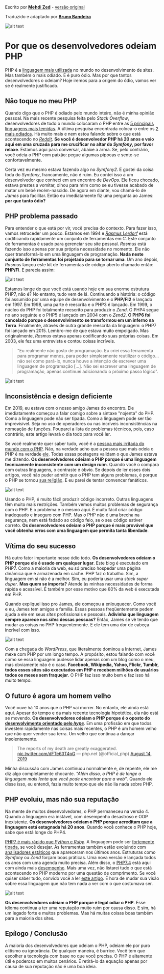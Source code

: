 Escrito por [**Mehdi Zed**](https://jesuisundev.com/) - [versão original](https://www.jesuisundev.com/en/why-developers-hate-php)

Traduzido e adaptado por [**Bruno Bandeira**](https://brunobandeira.me/)

![alt text](./002-files/000.jpg "PHP")

# Por que os desenvolvedores odeiam PHP

PHP é a [linguagem mais utilizada](https://w3techs.com/technologies/overview/programming_language) no mundo no desenvolvimento de sites. Mas também o mais odiado. E é puro ódio. Mas por que tantos desenvolvedores o odeiam? Hoje iremos para a origem do ódio, vamos ver se é realmente justificado.

## Não toque no meu PHP

Quando digo que o PHP é odiado pelo mundo inteiro, não é minha opinião pessoal. Na mais recente pesquisa feita pelo *Stack Overflow*, desenvolvedores de todo o mundo colocaram o PHP entre as [5 principais linguagens mais temidas](https://insights.stackoverflow.com/survey/2019#most-loved-dreaded-and-wanted). A última pesquisa encontrada coloca-o entre os [2 mais odiados](https://hired.com/state-of-software-engineers#experience). Há muito mais e nem estou falando sobre o que está acontecendo no [*Reddit*](https://www.reddit.com/r/lolphp/). **Se você é desenvolvedor PHP há 20 anos e veio aqui em uma cruzada para me crucificar no altar do *Symfony*, por favor relaxe**. Estamos aqui para conversar, abaixe a arma. Se, pelo contrário, você odeia o PHP com paixão: pegue algumas pipocas e sente-se confortavelmente.

Certa vez eu mesmo estava fazendo algo no *Symfony2*. E gostei da coisa toda do *Symfony*, francamente, não é ruim. Eu contei isso a um desenvolvedor que conheci em um encontro de *DevOps*. Ele ficou chocado, estava prestes a vomitar, olhou para mim como se eu tivesse acabado de matar um bebê recém-nascido. De agora em diante, vou chamá-lo de *James* para facilitar. Então eu imediatamente fiz uma pergunta ao James: **por que tanto ódio?**

## PHP problema passado

Para entender o que está por vir, você precisa do contexto. Para fazer isso, vamos retroceder um pouco. Estamos em 1994 e [*Rasmus Lerdorf*](https://twitter.com/rasmus) está codificando rapidamente um conjunto de ferramentas em *C*. Este conjunto de ferramentas é usado para gerenciar seu site pessoal. *Rasmus* está fazendo isso apenas por sua própria necessidade no momento. Ele não quer transformá-lo em uma linguagem de programação. **Nada neste conjunto de ferramentas foi projetado para se tornar uma**. Um ano depois, *Rasmus* lançou este kit de ferramentas de código aberto chamado então: **PHP/FI**. E parecia assim:

![alt text](./002-files/001.png "Rasmus sample")

Estamos longe do que você está usando hoje em sua enorme estrutura PHP7, não é? No entanto, tudo vem de lá. Continuando a história: o código foi assumido por uma equipe de desenvolvimento e o **PHP/FI2** é lançado em 1997. Em 1998, uma parte é reescrita e o PHP3 é lançado. Em 1999, o núcleo do PHP foi totalmente reescrito para produzir o *Zend*. O PHP4 segue no ano seguinte e o PHP5 é lançado em 2004 com o *Zend2*. **O PHP6 foi cancelado porque o desenvolvimento se transformou em um inferno na Terra**. Finalmente, através de outra grande reescrita da linguagem: o PHP7 foi lançado em 2015. Lembro-me de que estava muito empolgado. Mas originalmente, *Rasmus* estava apenas codificando suas próprias coisas. Em 2003, ele fez uma entrevista e contou coisas incríveis.

> "Eu realmente não gosto de programação. Eu criei essa ferramenta para programar menos, para poder simplesmente reutilizar o código... não sei como pará-lo, nunca houve a intenção de escrever uma linguagem de programação [...]. Não sei escrever uma linguagem de programação, apenas continuei adicionando o próximo passo lógico".

![alt text](./002-files/002.gif "woops")

## Inconsistência e design deficiente

Em 2019, eu estava com o nosso amigo James do encontro. Ele imediatamente começou a falar comigo sobre a sintaxe "nojenta" do PHP. Como a linguagem pode não ser tipada. Como a linguagem pode ser tão imprevisível. Seja no uso de operadores ou nas incríveis inconsistências na nomeação de funções. Pouparei a lista de problemas técnicos, pois, caso contrário, este artigo levará o dia todo para você ler.

Se você realmente quer saber tudo, você é a [pessoa mais irritada do mundo com o PHP](https://eev.ee/blog/2012/04/09/php-a-fractal-of-bad-design/). Não, na verdade acho que a pessoa que mais odeia o PHP é na verdade [ele](https://whydoesitsuck.com/why-does-php-suck/). Todas essas postagens validam o que James estava me dizendo. **Os desenvolvedores odeiam o PHP porque é uma linguagem tecnicamente inconsistente com um design ruim**. Quando você o compara com outras linguagens, o contraste é óbvio. Se depois de ler esses dois artigos, você não puder admitir que o PHP tem alguns problemas, é porque o PHP se tornou [sua religião](https://www.jesuisundev.com/en/religion-among-developers/). E eu parei de tentar convencer fanáticos.

![alt text](./002-files/003.jpg "PHP Best Practices")

Usando o PHP, é muito fácil produzir código incorreto. Outras linguagens têm muito mais restrições. Também vemos muitos problemas de segurança com o PHP. E o problema é o mesmo aqui. É muito fácil criar código inadequado e inseguro com PHP. Mas o PHP não é uma brecha na segurança, nem está fadado ao código feio, se o seu código estiver correto. **Os desenvolvedores odeiam o PHP porque é mais provável que você obtenha erros com uma linguagem que permita tanta liberdade**.

## Vítima do seu sucesso

Há outro fator importante nesse ódio todo. **Os desenvolvedores odeiam o PHP porque ele é usado em qualquer lugar**. Este blog é executado em PHP7. Como a maioria da web, eu só preciso hospedar uma página dinâmica que é armazenada em cache. PHP faz o trabalho. Sim, a linguagem em si não é a melhor. Sim, eu poderia usar uma *stack super duper*. **Mas quem se importa?** Atende às minhas necessidades de forma rápida e acessível. É também por esse motivo que 80% da web é executada em PHP.

Quando expliquei isso pro James, ele começou a enlouquecer. Como você e eu, James tem amigos e família. Essas pessoas freqüentemente pedem ajuda a ele em seus *sites* profissionais e pessoais. **Adivinha que linguagem sempre aparece nos *sites* dessas pessoas?** Então, James se vê tendo que mudar as coisas no PHP frequentemente. E ele tem uma dor de cabeça incrível com isso.

![alt text](./002-files/004.jpg "Types of Headache")

Com a chegada do *WordPress*, que literalmente dominou a Internet, James mexe com PHP por um longo tempo. A propósito, estou falando com você como se essa linguagem pudesse lidar apenas com um blog como o meu, mas obviamente não é o caso. **Facebook, Wikipedia, Yahoo, Flickr, Tumblr, todos esses sites são executados em PHP e recebem milhões de usuários todos os meses sem fraquejar**. O PHP faz isso muito bem e faz isso há muito tempo.

## O futuro é agora um homem velho

Você ouve há 10 anos que o PHP vai morrer. No entanto, ele ainda está aqui. Apesar do tempo e da mais recente tecnologia hipotética, ela não está se movendo. **Os desenvolvedores odeiam o PHP porque é o oposto do [desenvolvimento orientado pelo *hype*](https://www.cygnismedia.com/blog/hype-driven-development/)**. Em uma profissão em que todos investem rapidamente nas coisas mais recentes, o PHP é um homem velho que não quer vender sua terra. Um velho que continua a dançar insolentemente.

> The reports of my death are greatly exaggerated. [pic.twitter.com/dFTe63T4pG](https://pic.twitter.com/dFTe63T4pG )
    — php.net (@official_php) [August 14, 2019](https://twitter.com/official_php/status/1161431862931349504?ref_src=twsrc%5Etfw)

Minha discussão com James continuou normalmente e, de repente, ele me diz algo completamente chocante. *“Além disso, o PHP é de longe a linguagem mais lenta que você pode encontrar para a web”*. Quando ele disse isso, eu entendi, fazia muito tempo que ele não lia nada sobre PHP.

## PHP evoluiu, mas não sua reputação

Na mente de muitos desenvolvedores, o PHP permaneceu na versão 4. Quando a linguagem era instável, com desempenho desastroso e OOP inexistente. **Os desenvolvedores odeiam o PHP porque acreditam que a linguagem está estagnada há 20 anos**. Quando você conhece o PHP hoje, sabe que está longe do PHP4.

[PHP7 é mais rápido que *Python* e *Ruby*](https://benchmarksgame-team.pages.debian.net/benchmarksgame/fastest/php.html). A linguagem pode ser [fortemente tipada](https://stitcher.io/blog/typed-properties-in-php-74), se você desejar. As ferramentas também estão evoluindo com [analisadores estáticos](https://github.com/phpstan/phpstan) que apareceram nos últimos anos. Estruturas como *Symfony* ou *Zend* forçam boas práticas. Uma nova versão é lançada todos os anos com uma agenda muito precisa. Além disso, o [PHP7.4](https://www.php.net/index.php#id2019-09-05-1) está aqui com ainda mais [desempenho](https://www.phoronix.com/scan.php?page=news_item&px=PHP-7.4-RC1-Released). Mais uma vez, não listarei tudo o que está acontecendo no PHP moderno por uma questão de comprimento. Se você quiser saber tudo, convido você a ler [este artigo](https://stitcher.io/blog/php-in-2019). É hora de mudar sua visão sobre essa linguagem que não tem nada a ver com o que costumava ser.

![alt text](./002-files/005.gif "Thank you")

**Os desenvolvedores odeiam o PHP porque é legal odiar o PHP**. Esse idioma continua a ter uma reputação muito ruim por causa disso. E sim, há um legado forte e muitos problemas. Mas há muitas coisas boas também para a maioria dos sites.

## Epílogo / Conclusão

A maioria dos desenvolvedores que odeiam o PHP, odeiam ele por puro elitismo ou ignorância. De qualquer maneira, é burrice. Você tem que escolher a tecnologia com base no que você precisa. O PHP é altamente útil e poderoso em muitos cenários. E retirá-lo da equação apenas por causa de sua reputação não é uma boa ideia.
